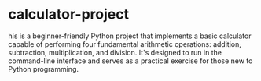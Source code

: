 # calculator-project
his is a beginner-friendly Python project that implements a basic calculator capable of performing four fundamental arithmetic operations: addition, subtraction, multiplication, and division. It's designed to run in the command-line interface and serves as a practical exercise for those new to Python programming.​  
